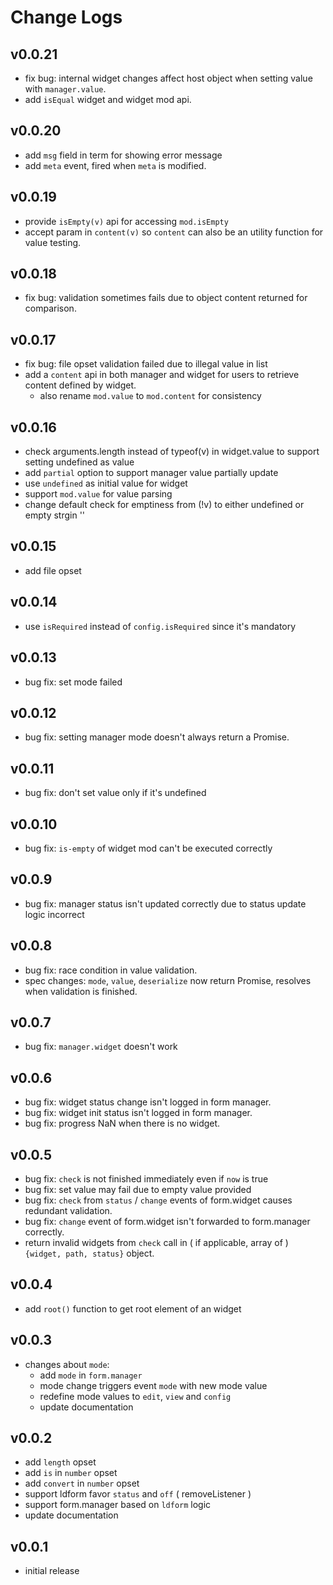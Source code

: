 # Change Logs

## v0.0.21

 - fix bug: internal widget changes affect host object when setting value with `manager.value`.
 - add `isEqual` widget and widget mod api.


## v0.0.20

 - add `msg` field in term for showing error message
 - add `meta` event, fired when `meta` is modified.


## v0.0.19

 - provide `isEmpty(v)` api for accessing `mod.isEmpty`
 - accept param in `content(v)` so `content` can also be an utility function for value testing.


## v0.0.18

 - fix bug: validation sometimes fails due to object content returned for comparison.


## v0.0.17

 - fix bug: file opset validation failed due to illegal value in list
 - add a `content` api in both manager and widget for users to retrieve content defined by widget.
   - also rename `mod.value` to `mod.content` for consistency


## v0.0.16

 - check arguments.length instead of typeof(v) in widget.value to support setting undefined as value
 - add `partial` option to support manager value partially update
 - use `undefined` as initial value for widget
 - support `mod.value` for value parsing
 - change default check for emptiness from (!v) to either undefined or empty strgin ''


## v0.0.15

 - add file opset


## v0.0.14

 - use `isRequired` instead of `config.isRequired` since it's mandatory


## v0.0.13

 - bug fix: set mode failed


## v0.0.12

 - bug fix: setting manager mode doesn't always return a Promise.


## v0.0.11

 - bug fix: don't set value only if it's undefined


## v0.0.10

 - bug fix: `is-empty` of widget mod can't be executed correctly


## v0.0.9

 - bug fix: manager status isn't updated correctly due to status update logic incorrect


## v0.0.8

 - bug fix: race condition in value validation.
 - spec changes: `mode`, `value`, `deserialize` now return Promise, resolves when validation is finished.


## v0.0.7

 - bug fix: `manager.widget` doesn't work


## v0.0.6

 - bug fix: widget status change isn't logged in form manager.
 - bug fix: widget init status isn't logged in form manager.
 - bug fix: progress NaN when there is no widget.


## v0.0.5

 - bug fix: `check` is not finished immediately even if `now` is true
 - bug fix: set value may fail due to empty value provided
 - bug fix: `check` from `status` / `change` events of form.widget causes redundant validation.
 - bug fix: `change` event of form.widget isn't forwarded to form.manager correctly.
 - return invalid widgets from `check` call in ( if applicable, array of ) `{widget, path, status}` object.


## v0.0.4

 - add `root()` function to get root element of an widget


## v0.0.3

 - changes about `mode`:
   - add `mode` in `form.manager`
   - mode change triggers event `mode` with new mode value
   - redefine mode values to `edit`, `view` and `config`
   - update documentation

## v0.0.2

 - add `length` opset
 - add `is` in `number` opset
 - add `convert` in `number` opset
 - support ldform favor `status` and `off` ( removeListener )
 - support form.manager based on `ldform` logic
 - update documentation


## v0.0.1

 - initial release

